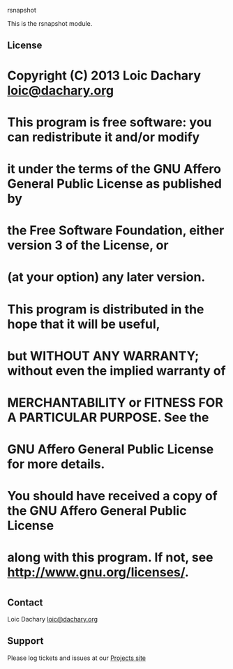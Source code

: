 rsnapshot

This is the rsnapshot module.

License
-------
#
# Copyright (C) 2013 Loic Dachary <loic@dachary.org>
#
#    This program is free software: you can redistribute it and/or modify
#    it under the terms of the GNU Affero General Public License as published by
#    the Free Software Foundation, either version 3 of the License, or
#    (at your option) any later version.
#
#    This program is distributed in the hope that it will be useful,
#    but WITHOUT ANY WARRANTY; without even the implied warranty of
#    MERCHANTABILITY or FITNESS FOR A PARTICULAR PURPOSE.  See the
#    GNU Affero General Public License for more details.
#
#    You should have received a copy of the GNU Affero General Public License
#    along with this program.  If not, see <http://www.gnu.org/licenses/>.
#

Contact
-------

Loic Dachary <loic@dachary.org>

Support
-------

Please log tickets and issues at our [Projects site](http://redmine.the.re/projects/puppet-rsnapshot)
